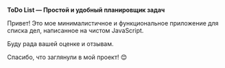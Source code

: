 **ToDo List — Простой и удобный планировщик задач**

Привет! Это мое минималистичное и функциональное приложение для списка дел, написанное на чистом JavaScript.

Буду рада вашей оценке и отзывам.

Спасибо, что заглянули в мой проект! 😊
